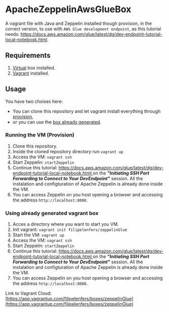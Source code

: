 # ApacheZeppelinAwsGlueBox
A vagrant file with Java and Zeppelin installed though provision, in the correct version, to use with `AWS Glue development endpoint`, as this tutorial needs: https://docs.aws.amazon.com/glue/latest/dg/dev-endpoint-tutorial-local-notebook.html. 

## Requirements

1. [Virtual](https://www.virtualbox.org/) box installed.
1. [Vagrant](https://www.vagrantup.com/) installed.

## Usage
You have two choises here:
 * You can clone this repository and let vagrant install everything through [provision](#running-the-vm-(Provision)), 
 * or you can use the [box already generated](#using-already-generated-vagrant-box).

### Running the VM (Provision)

1. Clone this repository.
1. Inside the cloned repository directory run `vagrant up`
1. Access the VM: `vagrant ssh`
1. Start Zeppelin: `startZeppelin`
1. Continue this tutorial: [https://docs.aws.amazon.com/glue/latest/dg/dev-endpoint-tutorial-local-notebook.html
](https://docs.aws.amazon.com/glue/latest/dg/dev-endpoint-tutorial-local-notebook.html) on the ***"Initiating SSH Port Forwarding to Connect to Your DevEndpoint"*** session. All the instalation and configturation of Apache Zeppelin is already done inside the VM. 
1. You can access Zeppelin on you host opening a browser and accessing the address `http://localhost:8080`.

### Using already generated vagrant box

1. Acces a directory where you want to start you VM.
1. Init vagrant: `vagrant init filipelenfers/zeppelinGlue`
1. Start the VM: `vagrant up`
1. Access the VM: `vagrant ssh`
1. Start Zeppelin: `startZeppelin`
1. Continue this tutorial: [https://docs.aws.amazon.com/glue/latest/dg/dev-endpoint-tutorial-local-notebook.html
](https://docs.aws.amazon.com/glue/latest/dg/dev-endpoint-tutorial-local-notebook.html) on the ***"Initiating SSH Port Forwarding to Connect to Your DevEndpoint"*** session. All the instalation and configturation of Apache Zeppelin is already done inside the VM. 
1. You can access Zeppelin on you host opening a browser and accessing the address `http://localhost:8080`.

Link to Vagrant Cloud: [https://app.vagrantup.com/filipelenfers/boxes/zeppelinGlue](https://app.vagrantup.com/filipelenfers/boxes/zeppelinGlue)